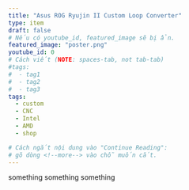 ```yaml
---
title: "Asus ROG Ryujin II Custom Loop Converter"
type: item
draft: false
# Nếu có youtube_id, featured_image sẽ bị ẩn.
featured_image: "poster.png"
youtube_id: 0
# Cách viết (NOTE: spaces-tab, not tab-tab)
#tags:
#  - tag1
#  - tag2
#  - tag3
tags:
  - custom
  - CNC
  - Intel
  - AMD
  - shop

# Cách ngắt nội dung vào "Continue Reading":
# gõ dòng <!--more--> vào chỗ muốn cắt.
---
```


something something something